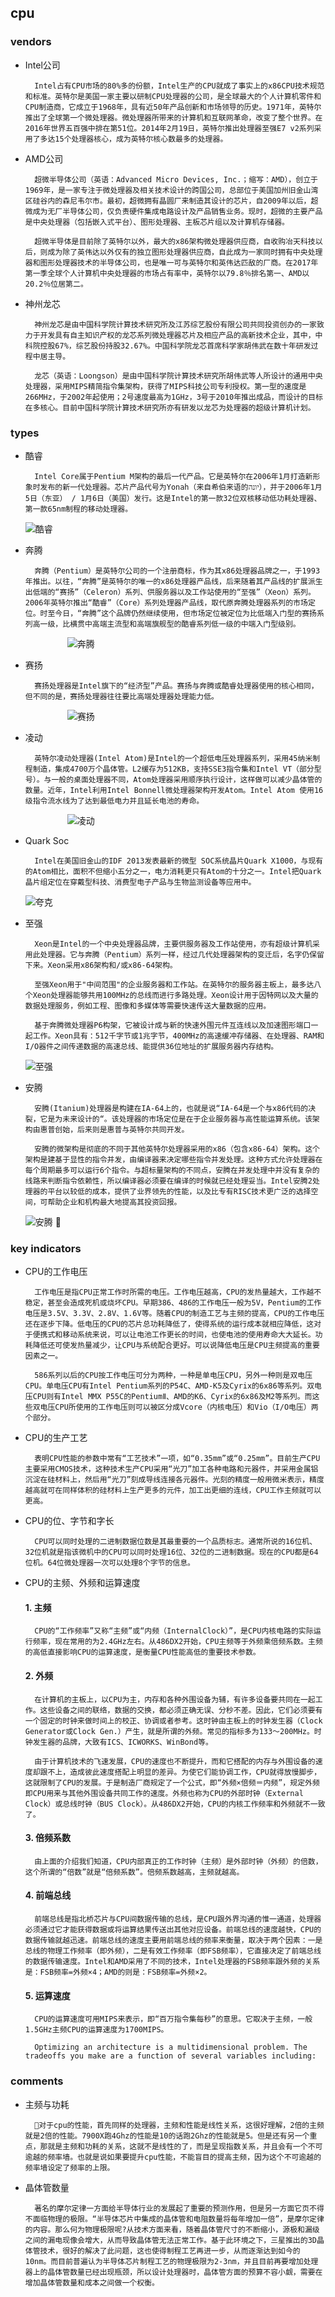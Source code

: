 ## cpu

### vendors
+ Intel公司

        Intel占有CPU市场的80%多的份额，Intel生产的CPU就成了事实上的x86CPU技术规范和标准。英特尔是美国一家主要以研制CPU处理器的公司，是全球最大的个人计算机零件和CPU制造商，它成立于1968年，具有近50年产品创新和市场领导的历史。1971年，英特尔推出了全球第一个微处理器。微处理器所带来的计算机和互联网革命，改变了整个世界。在2016年世界五百强中排在第51位。2014年2月19日，英特尔推出处理器至强E7 v2系列采用了多达15个处理器核心，成为英特尔核心数最多的处理器。

+ AMD公司
  
        超微半导体公司（英语：Advanced Micro Devices, Inc.；缩写：AMD），创立于1969年，是一家专注于微处理器及相关技术设计的跨国公司，总部位于美国加州旧金山湾区硅谷内的森尼韦尔市。最初，超微拥有晶圆厂来制造其设计的芯片，自2009年以后，超微成为无厂半导体公司，仅负责硬件集成电路设计及产品销售业务。现时，超微的主要产品是中央处理器（包括嵌入式平台）、图形处理器、主板芯片组以及计算机存储器。

        超微半导体是目前除了英特尔以外，最大的x86架构微处理器供应商，自收购冶天科技以后，则成为除了英伟达以外仅有的独立图形处理器供应商，自此成为一家同时拥有中央处理器和图形处理器技术的半导体公司，也是唯一可与英特尔和英伟达匹敌的厂商。在2017年第一季全球个人计算机中央处理器的市场占有率中，英特尔以79.8％排名第一、AMD以20.2％位居第二。

+ 神州龙芯

        神州龙芯是由中国科学院计算技术研究所及江苏综艺股份有限公司共同投资创办的一家致力于开发具有自主知识产权的龙芯系列微处理器芯片及相应产品的高新技术企业，其中，中科院控股67%，综艺股份持股32.67%。中国科学院龙芯首席科学家胡伟武在数十年研发过程中居主导。

        龙芯（英语：Loongson）是由中国科学院计算技术研究所胡伟武等人所设计的通用中央处理器，采用MIPS精简指令集架构，获得了MIPS科技公司专利授权。第一型的速度是266MHz，于2002年起使用；2号速度最高为1GHz，3号于2010年推出成品，而设计的目标在多核心。目前中国科学院计算技术研究所亦有研发以龙芯为处理器的超级计算机计划。

### types
+ 酷睿

        Intel Core属于Pentium M架构的最后一代产品。它是英特尔在2006年1月打造新形象时发布的新一代处理器。芯片产品代号为Yonah（来自希伯来语的יונה‎），并于2006年1月5日（东亚） / 1月6日（美国）发行。这是Intel的第一款32位双核移动低功耗处理器、第一款65nm制程的移动处理器。
    ![酷睿](./pic/pic2/酷睿.png)

+ 奔腾

        奔腾（Pentium）是英特尔公司的一个注册商标，作为其x86处理器品牌之一，于1993年推出。以往，“奔腾”是英特尔的唯一的x86处理器产品线，后来随着其产品线的扩展派生出低端的“赛扬”（Celeron）系列、供服务器以及工作站使用的“至强”（Xeon）系列。2006年英特尔推出“酷睿”（Core）系列处理器产品线，取代原奔腾处理器系列的市场定位。时至今日，“奔腾”这个品牌仍然继续使用，但市场定位被定位为比低端入门型的赛扬系列高一级，比横贯中高端主流型和高端旗舰型的酷睿系列低一级的中端入门型级别。

    &nbsp;&nbsp;&nbsp;&nbsp;&nbsp;&nbsp;&nbsp;&nbsp;&nbsp;&nbsp;&nbsp;&nbsp;&nbsp;&nbsp;&nbsp;&nbsp; ![奔腾](./pic/pic2/奔腾.png)

+ 赛扬
  
        赛扬处理器是Intel旗下的“经济型”产品。赛扬与奔腾或酷睿处理器使用的核心相同，但不同的是，赛扬处理器往往要比高端处理器处理能力低。
    &nbsp;&nbsp;&nbsp;&nbsp;&nbsp;&nbsp;&nbsp;&nbsp;&nbsp;&nbsp;&nbsp;&nbsp;&nbsp;&nbsp;&nbsp;&nbsp; ![赛扬](./pic/pic2/赛扬.png)

+ 凌动

        英特尔凌动处理器(Intel Atom)是Intel的一个超低电压处理器系列，采用45纳米制程制造，集成4700万个晶体管。L2缓存为512KB，支持SSE3指令集和Intel VT（部分型号）。与一般的桌面处理器不同，Atom处理器采用顺序执行设计，这样做可以减少晶体管的数量。近年，Intel利用Intel Bonnell微处理器架构开发Atom。Intel Atom 使用16级指令流水线为了达到最低电力并且延长电池的寿命。
    &nbsp;&nbsp;&nbsp;&nbsp;&nbsp;&nbsp;&nbsp;&nbsp;&nbsp;&nbsp;&nbsp;&nbsp;&nbsp;&nbsp;&nbsp;&nbsp; ![凌动](./pic/pic2/凌动.jpg)

+ Quark Soc
  
        Intel在美国旧金山的IDF 2013发表最新的微型 SOC系统晶片Quark X1000，与现有的Atom相比，面积不但缩小五分之一，电力消耗更只有Atom的十分之一。Intel把Quark晶片组定位在穿戴型科技、消费型电子产品与生物监测设备等应用中。
    ![夸克](./pic/pic2/夸克.png)

+ 至强

        Xeon是Intel的一个中央处理器品牌，主要供服务器及工作站使用，亦有超级计算机采用此处理器。它与奔腾（Pentium）系列一样，经过几代处理器架构的变迁后，名字仍保留下来。Xeon采用x86架构和/或x86-64架构。

        至强Xeon用于"中间范围"的企业服务器和工作站。在英特尔的服务器主板上，最多达八个Xeon处理器能够共用100MHz的总线而进行多路处理。Xeon设计用于因特网以及大量的数据处理服务，例如工程、图像和多媒体等需要快速传送大量数据的应用。

        基于奔腾微处理器P6构架，它被设计成与新的快速外围元件互连线以及加速图形端口一起工作。Xeon具有：512千字节或1兆字节，400MHz的高速缓冲存储器、在处理器、RAM和I/O器件之间传递数据的高速总线、能提供36位地址的扩展服务器内存结构。
    ![至强](./pic/pic2/至强.jpg)

+ 安腾

        安腾(Itanium)处理器是构建在IA-64上的，也就是说“IA-64是一个与x86代码的决裂，它是为未来设计的“。该处理器的市场定位是在于企业服务器与高性能运算系统。该架构由惠普创始，后来则是惠普与英特尔共同开发。

        安腾的微架构是彻底的不同于其他英特尔处理器采用的x86（包含x86-64）架构。这个架构是建基于显性的指令并发，由编译器来决定哪些指令并发处理。这种方式允许处理器在每个周期最多可以运行6个指令。与超标量架构的不同点，安腾在并发处理中并没有复杂的线路来判断指令依赖性，所以编译器必须要在编译的时候就已经处理妥当。Intel安腾2处理器的平台以较低的成本，提供了业界领先的性能，以及比专有RISC技术更广泛的选择空间，可帮助企业和机构最大地提高其投资回报。
    ![安腾](./pic/pic2/安腾.jpg)

### key indicators
+ CPU的工作电压

        工作电压是指CPU正常工作时所需的电压。工作电压越高，CPU的发热量越大，工作越不稳定，甚至会造成死机或烧坏CPU。早期386、486的工作电压一般为5V，Pentium的工作电压是3.5V、3.3V、2.8V、1.6V等。随着CPU的制造工艺与主频的提高，CPU的工作电压还在逐步下降。低电压的CPU的芯片总功耗降低了，使得系统的运行成本就相应降低，这对于便携式和移动系统来说，可以让电池工作更长的时间，也使电池的使用寿命大大延长。功耗降低还可使发热量减少，让CPU与系统配合更好。可以说降低电压是CPU主频提高的重要因素之一。

        586系列以后的CPU按工作电压可分为两种，一种是单电压CPU，另外一种则是双电压CPU。单电压CPU有Intel Pentium系列的P54C、AMD-K5及Cyrix的6x86等系列。双电压CPU则有Intel MMX P55C的PentiumⅡ、AMD的K6、Cyrix的6x86及M2等系列。而这些双电压CPU所使用的工作电压则可以被区分成Vcore（内核电压）和Vio（I/O电压）两个部分。

+ CPU的生产工艺

        表明CPU性能的参数中常有“工艺技术”一项，如“0.35mm”或“0.25mm”。目前生产CPU主要采用CMOS技术，这种技术生产CPU采用“光刀”加工各种电路和元器件，并采用金属铝沉淀在硅材料上，然后用“光刀”刻成导线连接各元器件。光刻的精度一般用微米表示，精度越高就可在同样体积的硅材料上生产更多的元件，加工出更细的连线，CPU工作主频就可以更高。

+ CPU的位、字节和字长

        CPU可以同时处理的二进制数据位数是其最重要的一个品质标志。通常所说的16位机、32位机就是指该微机中的CPU可以同时处理16位、32位的二进制数据。现在的CPU都是64位机。64位微处理器一次可以处理8个字节的信息。

+ CPU的主频、外频和运算速度
  
  #### 1. 主频
        CPU的“工作频率”又称“主频”或“内频（InternalClock）”，是CPU内核电路的实际运行频率，现在常用的为2.4GHz左右。从486DX2开始，CPU主频等于外频乘倍频系数。主频的高低直接影响CPU的运算速度，是衡量CPU性能高低的重要技术参数。 

  #### 2. 外频
        在计算机的主板上，以CPU为主，内存和各种外围设备为辅，有许多设备要共同在一起工作。这些设备之间的联络，数据的交换，都必须正确无误、分秒不差。因此，它们必须要有一个固定的时钟来做时间上的校正、协调或者参考。这时钟由主板上的时钟发生器（Clock Generator或Clock Gen.）产生，就是所谓的外频。常见的指标多为133～200MHz。时钟发生器的品牌，大致有ICS、ICWORKS、WinBond等。

        由于计算机技术的飞速发展，CPU的速度也不断提升，而和它搭配的内存与外围设备的速度却跟不上，造成彼此速度搭配上明显的差异。为使它们能协调工作，CPU就得放慢脚步，这就限制了CPU的发展。于是制造厂商规定了一个公式，即“外频×倍频＝内频”，规定外频即CPU用来与其他外围设备共同工作的速度。外频也称为CPU的外部时钟（External Clock）或总线时钟（BUS Clock）。从486DX2开始，CPU的内核工作频率和外频就不一致了。

  #### 3. 倍频系数
        由上面的介绍我们知道，CPU内部真正的工作时钟（主频）是外部时钟（外频）的倍数，这个所谓的“倍数”就是“倍频系数”。倍频系数越高，主频就越高。
  #### 4. 前端总线
        前端总线是指北桥芯片与CPU间数据传输的总线，是CPU跟外界沟通的惟一通道，处理器必须通过它才能获得数据或将运算结果传送出其他对应设备。前端总线的速度越快，CPU的数据传输就越迅速。前端总线的速度主要用前端总线的频率来衡量，取决于两个因素：一是总线的物理工作频率（即外频），二是有效工作频率（即FSB频率），它直接决定了前端总线的数据传输速度。Intel和AMD采用了不同的技术，Intel处理器的FSB频率跟外频的关系是：FSB频率=外频×4；AMD的则是：FSB频率=外频×2。
  #### 5. 运算速度
        CPU的运算速度可用MIPS来表示，即“百万指令集每秒”的意思。它取决于主频，一般1.5GHz主频CPU的运算速度为1700MIPS。

        Optimizing an architecture is a multidimensional problem. The tradeoffs you make are a function of several variables including:

### comments
+ 主频与功耗

        对于cpu的性能，首先同样的处理器，主频和性能是线性关系，这很好理解，2倍的主频就是2倍的性能。7900X跑4Ghz的性能是10的话跑2Ghz的性能就是5。但是还有另一个重点，那就是主频和功耗的关系，这就不是线性的了，而是呈现指数关系，并且会有一个不可逾越的频率墙。也就是说如果要提升cpu性能，不能盲目的提高主频，因为这个不可逾越的频率墙设定了频率的上限。

+ 晶体管数量

        著名的摩尔定律一方面给半导体行业的发展起了重要的预测作用，但是另一方面它页不得不面临物理的极限。“半导体芯片中集成的晶体管和电阻数量将每年增加一倍”，是摩尔定律的内容。那么何为物理极限呢?从技术方面来看，随着晶体管尺寸的不断缩小，源极和漏级之间的漏电现像会增大，从而导致晶体管无法正常工作。基于此环境之下，三星推出的3D晶体管技术，很好的解决了此问题，这也使得制程工艺再进一步，从而逐渐达到如今的10nm。而目前普遍认为半导体芯片制程工艺的物理极限为2-3nm，并且目前再要增加处理器上的晶体管数量已经出现瓶颈，所以设计处理器时，晶体管方面的预算不容小觑，需要在增加晶体管数量和成本之间做一个权衡。
